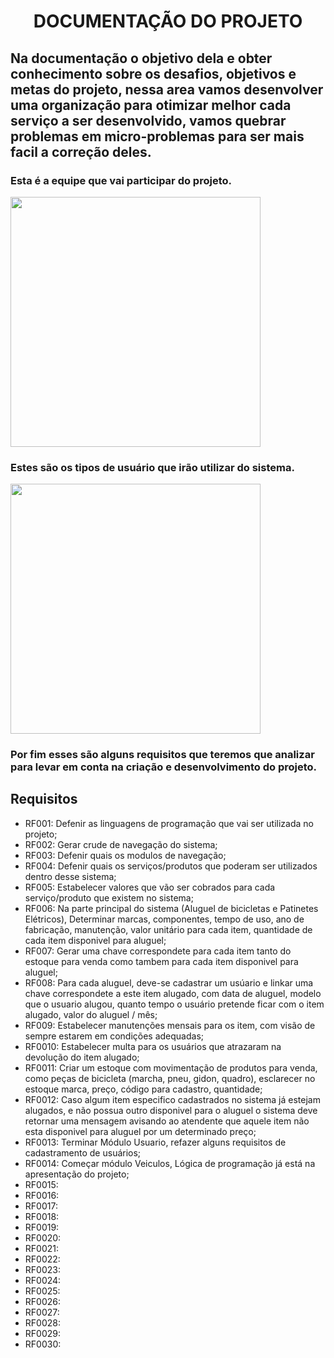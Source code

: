 <h1 align="center"> DOCUMENTAÇÃO DO PROJETO </h1>


<h2> Na documentação o objetivo dela e obter conhecimento sobre os desafios, objetivos e metas do projeto, nessa area vamos desenvolver uma organização para otimizar melhor cada serviço a ser desenvolvido, vamos quebrar problemas em micro-problemas para ser mais facil a correção deles. </h2>

<h3> Esta é a equipe que vai participar do projeto. </h3>

<image src= "https://github.com/Lima404/Locadora-de-bicicletas-e-patins-eletricos/blob/main/imagens/imagem.png" width=400/>

<h3> Estes são os tipos de usuário que irão utilizar do sistema. </h3>

<image src= "https://github.com/Lima404/Locadora-de-bicicletas-e-patins-eletricos/blob/main/imagens/perfil.png" width=400/>

<h3> Por fim esses são alguns requisitos que teremos que analizar para levar em conta na criação e desenvolvimento do projeto. </h3>

<h2> Requisitos </h2>

- RF001: Defenir as linguagens de programação que vai ser utilizada no projeto;
- RF002: Gerar crude de navegação do sistema;
- RF003: Defenir quais os modulos de navegação;
- RF004: Defenir quais os serviços/produtos que poderam ser utilizados dentro desse sistema;
- RF005: Estabelecer valores que vão ser cobrados para cada serviço/produto que existem no sistema;
- RF006: Na parte principal do sistema (Aluguel de bicicletas e Patinetes Elétricos), Determinar marcas, componentes, tempo de uso, ano de fabricação, manutenção, valor unitário para cada item, quantidade de cada item disponivel para aluguel;
- RF007: Gerar uma chave correspondete para cada item tanto do estoque para venda como tambem para cada item disponivel para aluguel;
- RF008: Para cada aluguel, deve-se cadastrar um usúario e linkar uma chave correspondete a este item alugado, com data de aluguel, modelo que o usuario alugou, quanto tempo o usuário pretende ficar com o item alugado, valor do aluguel / mês;
- RF009: Estabelecer manutenções mensais para os item, com visão de sempre estarem em condições adequadas;
- RF0010: Estabelecer multa para os usuários que atrazaram na devolução do item alugado;
- RF0011: Criar um estoque com movimentação de produtos para venda, como peças de bicicleta (marcha, pneu, gidon, quadro), esclarecer no estoque marca, preço, código para cadastro, quantidade;
- RF0012: Caso algum item especifico cadastrados no sistema já estejam alugados, e não possua outro disponivel para o aluguel o sistema deve retornar uma mensagem avisando ao atendente que aquele item não esta disponivel para aluguel por um determinado preço;
- RF0013: Terminar Módulo Usuario, refazer alguns requisitos de cadastramento de usuários;
- RF0014: Começar módulo Veiculos, Lógica de programação já está na apresentação do projeto;
- RF0015: 
- RF0016:
- RF0017:
- RF0018:
- RF0019:
- RF0020:
- RF0021:
- RF0022:
- RF0023:
- RF0024:
- RF0025:
- RF0026:
- RF0027:
- RF0028:
- RF0029:
- RF0030: